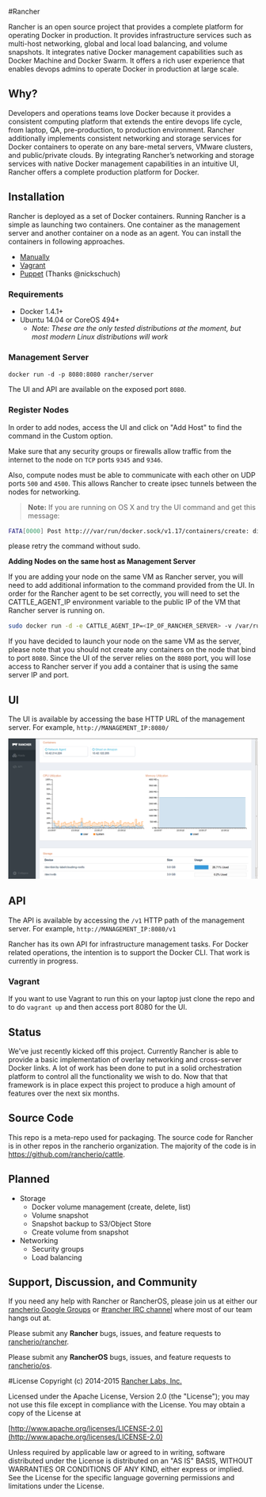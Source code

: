 #Rancher

Rancher is an open source project that provides a complete platform for operating Docker in production. It provides infrastructure services such as multi-host networking, global and local load balancing, and volume snapshots. It integrates native Docker management capabilities such as Docker Machine and Docker Swarm. It offers a rich user experience that enables devops admins to operate Docker in production at large scale.

## Why?

Developers and operations teams love Docker because it provides a consistent computing platform that extends the entire devops life cycle, from laptop, QA, pre-production, to production environment. Rancher additionally implements consistent networking and storage services for Docker containers to operate on any bare-metal servers, VMware clusters, and public/private clouds. By integrating Rancher’s networking and storage services with native Docker management capabilities in an intuitive UI, Rancher offers a complete production platform for Docker.

## Installation

Rancher is deployed as a set of Docker containers.  Running Rancher is a simple as launching two containers.  One container as the management server and another container on a node as an agent.  You can install the containers in following approaches.

* [Manually](#installation)
* [Vagrant](#vagrant)
* [Puppet](https://github.com/nickschuch/puppet-rancher) (Thanks @nickschuch) 

### Requirements

* Docker 1.4.1+
* Ubuntu 14.04 or CoreOS 494+
    * *Note: These are the only tested distributions at the moment, but most modern Linux distributions will work*

### Management Server

    docker run -d -p 8080:8080 rancher/server

The UI and API are available on the exposed port `8080`.

 

### Register Nodes
 
In order to add nodes, access the UI and click on "Add Host" to find the command in the Custom option. 

Make sure that any security groups or firewalls allow traffic from the internet to the node on `TCP` ports `9345` and `9346`.

Also, compute nodes must be able to communicate with each other on UDP ports `500` and `4500`.  This allows Rancher to create ipsec tunnels between the nodes for networking.


> **Note:** If you are running on OS X and try the UI command and get this message: 
```bash
FATA[0000] Post http:///var/run/docker.sock/v1.17/containers/create: dial unix /var/run/docker.sock: no such file or directory. Are you trying to connect to a TLS-enabled daemon without TLS?
```
please retry the command without sudo.

**Adding Nodes on the same host as Management Server**

If you are adding your node on the same VM as Rancher server, you will need to add additional information to the command provided from the UI. In order for the Rancher agent to be set correctly, you will need to set the CATTLE_AGENT_IP environment variable to the public IP of the VM that Rancher server is running on. 

```bash
sudo docker run -d -e CATTLE_AGENT_IP=<IP_OF_RANCHER_SERVER> -v /var/run/docker....
```

If you have decided to launch your node on the same VM as the server, please note that you should not create any containers on the node that bind to port `8080`. Since the UI of the server relies on the `8080` port, you will lose access to Rancher server if you add a container that is using the same server IP and port. 

## UI

The UI is available by accessing the base HTTP URL of the management server.  For example, `http://MANAGEMENT_IP:8080/`

![UI](docs/host.png)

## API

The API is available by accessing the `/v1` HTTP path of the management server.  For example, `http://MANAGEMENT_IP:8080/v1`

Rancher has its own API for infrastructure management tasks.  For Docker related operations, the intention is to support the Docker CLI.  That work is currently in progress.

### Vagrant

If you want to use Vagrant to run this on your laptop just clone the repo and to do `vagrant up` and then access port 8080 for the UI.

## Status

We've just recently kicked off this project.  Currently Rancher is able to provide a basic implementation of overlay networking and cross-server Docker links.  A lot of work has been done to put in a solid orchestration platform to control all the functionality we wish to do.  Now that that framework is in place expect this project to produce a high amount of features over the next six months.

## Source Code

This repo is a meta-repo used for packaging.  The source code for Rancher is in other repos in the rancherio organization.  The majority of the code is in https://github.com/rancherio/cattle.

## Planned

* Storage
    * Docker volume management (create, delete, list)
    * Volume snapshot
    * Snapshot backup to S3/Object Store
    * Create volume from snapshot
* Networking
    * Security groups
    * Load balancing

## Support, Discussion, and Community
If you need any help with Rancher or RancherOS, please join us at either our [rancherio Google Groups](https://groups.google.com/forum/#!forum/rancherio) or [#rancher IRC channel](http://webchat.freenode.net/?channels=rancher) where most of our team hangs out at.

Please submit any **Rancher** bugs, issues, and feature requests to [rancherio/rancher](//github.com/rancherio/rancher/issues).

Please submit any **RancherOS** bugs, issues, and feature requests to [rancherio/os](//github.com/rancherio/os/issues).

#License
Copyright (c) 2014-2015 [Rancher Labs, Inc.](http://rancher.com)

Licensed under the Apache License, Version 2.0 (the "License");
you may not use this file except in compliance with the License.
You may obtain a copy of the License at

[http://www.apache.org/licenses/LICENSE-2.0](http://www.apache.org/licenses/LICENSE-2.0)

Unless required by applicable law or agreed to in writing, software
distributed under the License is distributed on an "AS IS" BASIS,
WITHOUT WARRANTIES OR CONDITIONS OF ANY KIND, either express or implied.
See the License for the specific language governing permissions and
limitations under the License.

